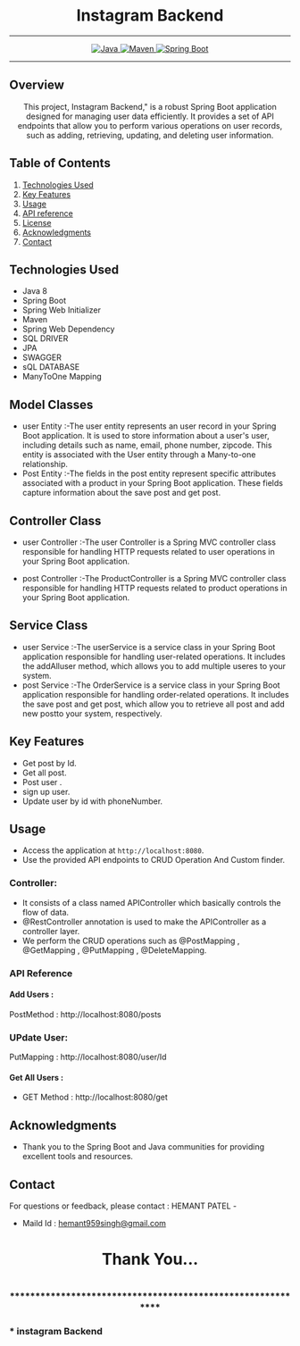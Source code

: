 # <h1 align = "center"> Instagram Backend </h1>
___ 
<p align="center">
<a href="Java url">
    <img alt="Java" src="https://img.shields.io/badge/Java->=8-darkblue.svg" />
</a>
<a href="Maven url" >
    <img alt="Maven" src="https://img.shields.io/badge/maven-3.1.3-brightgreen.svg" />
</a>
<a href="Spring Boot url" >
    <img alt="Spring Boot" src="https://img.shields.io/badge/Spring Boot-3.0.6-brightgreen.svg" />
</a>
</p>

---

<p align="left">

<!-- Project Description -->
## Overview
<p align="center">This project,  Instagram Backend," is a robust Spring Boot application designed for managing user data efficiently. It provides a set of API endpoints that allow you to perform various operations on user records, such as adding, retrieving, updating, and deleting user information. 
</p>

<!-- Table of Contents -->
## Table of Contents
1. [Technologies Used](#technologies-used)
2. [Key Features](#key-features)
3. [Usage](#usage)
4. [API reference](#api-reference)
5. [License](#license)
6. [Acknowledgments](#acknowledgments)
7. [Contact](#contact)

<!-- Technologies Used -->
## Technologies Used
- Java 8
- Spring Boot
- Spring Web Initializer
- Maven
- Spring Web Dependency
- SQL DRIVER
- JPA
- SWAGGER
- sQL DATABASE
- ManyToOne Mapping

## Model Classes
- user Entity :-The user entity represents an user record in your Spring Boot application. It is used to store information about a user's user, including details such as name, email, phone number, zipcode. This entity is associated with the User entity through a Many-to-one relationship.
- Post Entity :-The fields in the post entity represent specific attributes associated with a product in your Spring Boot application. These fields capture information about the save post and get post.
## Controller Class
- user Controller :-The user Controller is a Spring MVC controller class responsible for handling HTTP requests related to user operations in your Spring Boot application.

- post Controller :-The ProductController is a Spring MVC controller class responsible for handling HTTP requests related to product operations in your Spring Boot application.

## Service Class
- user Service :-The userService is a service class in your Spring Boot application responsible for handling user-related operations. It includes the addAlluser method, which allows you to add multiple useres to your system.
- post Service :-The OrderService is a service class in your Spring Boot application responsible for handling order-related operations. It includes the save post and get post, which allow you to retrieve all post and add new postto your system, respectively.

<!-- Key Features -->
## Key Features
- Get post by Id.
- Get all post.
- Post user .
- sign up user.
- Update user by id with phoneNumber.

<!-- Usage -->
## Usage
- Access the application at `http://localhost:8080`.
- Use the provided API endpoints to CRUD Operation And Custom finder.

### Controller:
- It consists of a class named APIController which basically controls the flow of data.
- @RestController annotation is used to make the APIController as a controller layer.
- We perform the CRUD operations such as @PostMapping , @GetMapping , @PutMapping , @DeleteMapping.

### API Reference

#### Add Users :
PostMethod :  http://localhost:8080/posts
### UPdate User:
PutMapping : http://localhost:8080/user/Id


#### Get All Users :
 - GET Method : http://localhost:8080/get

 

 <!-- Acknowledgments -->
## Acknowledgments
- Thank you to the Spring Boot and Java communities for providing excellent tools and resources.

<!-- Contact -->
## Contact
For questions or feedback, please contact : HEMANT PATEL   -
- Maild Id : hemant959singh@gmail.com

<h1 align="center">Thank You...<h1>
<h3 align = "center"> ***********************************************************<h3>
*  instagram Backend
